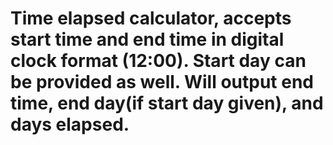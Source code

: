 # Time elapsed calculator, accepts start time and end time in digital clock format (12:00). Start day can be provided as well. Will output end time, end day(if start day given), and days elapsed.
